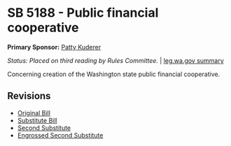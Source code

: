 # SB 5188 - Public financial cooperative
**Primary Sponsor:** [Patty Kuderer](/person/leg/patty.kuderer.md)

*Status: Placed on third reading by Rules Committee.* | [leg.wa.gov summary](https://app.leg.wa.gov/billsummary?BillNumber=5188&Year=2021)

Concerning creation of the Washington state public financial cooperative.

## Revisions
* [Original Bill](1/)
* [Substitute Bill](S/)
* [Second Substitute](S2/)
* [Engrossed Second Substitute](S2.E/)